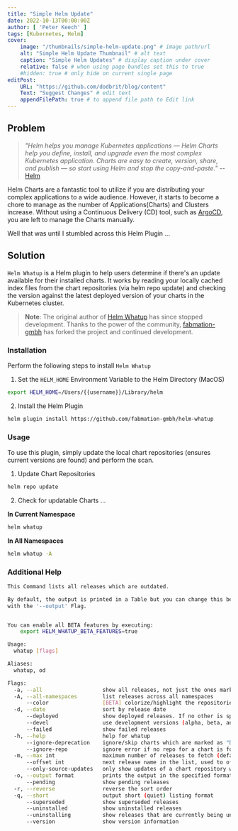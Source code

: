 ```yaml
---
title: "Simple Helm Update"
date: 2022-10-13T00:00:00Z
author: [ 'Peter Keech' ]
tags: [Kubernetes, Helm]
cover:
    image: "/thumbnails/simple-helm-update.png" # image path/url
    alt: "Simple Helm Update Thumbnail" # alt text
    caption: "Simple Helm Updates" # display caption under cover
    relative: false # when using page bundles set this to true
    #hidden: true # only hide on current single page
editPost:
    URL: "https://github.com/dodbrit/blog/content"
    Text: "Suggest Changes" # edit text
    appendFilePath: true # to append file path to Edit link
---
```


## Problem
> *"Helm helps you manage Kubernetes applications — Helm Charts help you define, install, and upgrade even the most complex Kubernetes application. Charts are easy to create, version, share, and publish — so start using Helm and stop the copy-and-paste."* -- [Helm](https://helm.sh)

Helm Charts are a fantastic tool to utilize if you are distributing your complex applications to a wide audience. However, it starts to become a chore to manage as the number of Applications(Charts) and Clusters increase. Without using a Continuous Delivery (CD) tool, such as [ArgoCD](https://argoproj.github.io/cd/), you are left to manage the Charts manually. 

Well that was until I stumbled across this Helm Plugin ...

<!--truncate-->

## Solution
`Helm Whatup` is a Helm plugin to help users determine if there's an update available for their installed charts. It works by reading your locally cached index files from the chart repositories (via helm repo update) and checking the version against the latest deployed version of your charts in the Kubernetes cluster.

> **Note**: The original author of [Helm Whatup](https://github.com/bacongobbler/helm-whatup) has since stopped development. Thanks to the power of the community, [fabmation-gmbh](https://github.com/fabmation-gmbh) has forked the project and continued development.

### Installation
Perform the following steps to install `Helm Whatup`

1. Set the `HELM_HOME` Environment Variable to the Helm Directory (MacOS)
``` bash
export HELM_HOME=/Users/{{username}}/Library/helm
```

2. Install the Helm Plugin
```bash
helm plugin install https://github.com/fabmation-gmbh/helm-whatup
```

### Usage
To use this plugin, simply update the local chart repositories (ensures current versions are found) and perform the scan. 

1. Update Chart Repositories
``` bash
helm repo update
```

2. Check for updatable Charts ...

**In Current Namespace**
``` bash
helm whatup
```

**In All Namespaces**
``` bash
helm whatup -A
```

### Additional Help

``` bash
This Command lists all releases which are outdated.

By default, the output is printed in a Table but you can change this behavior
with the '--output' Flag.


You can enable all BETA features by executing:
	export HELM_WHATUP_BETA_FEATURES=true

Usage:
  whatup [flags]

Aliases:
  whatup, od

Flags:
  -a, --all                   show all releases, not just the ones marked deployed or failed
  -A, --all-namespaces        list releases across all namespaces
      --color                 [BETA] colorize/highlight the repositories from where the chart has been installed
  -d, --date                  sort by release date
      --deployed              show deployed releases. If no other is specified, this will be automatically enabled
      --devel                 use development versions (alpha, beta, and release candidate releases), too. Equivalent to version '>0.0.0-0'.
      --failed                show failed releases
  -h, --help                  help for whatup
      --ignore-deprecation    ignore/skip charts which are marked as "DEPRECATED" (default true)
      --ignore-repo           ignore error if no repo for a chart is found (default true)
  -m, --max int               maximum number of releases to fetch (default 256)
      --offset int            next release name in the list, used to offset from start value
      --only-source-updates   only show updates of a chart repository where the Chart-Version and App-Version do match. (default true)
  -o, --output format         prints the output in the specified format. Allowed values: table, json, yaml (default table)
      --pending               show pending releases
  -r, --reverse               reverse the sort order
  -q, --short                 output short (quiet) listing format
      --superseded            show superseded releases
      --uninstalled           show uninstalled releases
      --uninstalling          show releases that are currently being uninstalled
      --version               show version information
```